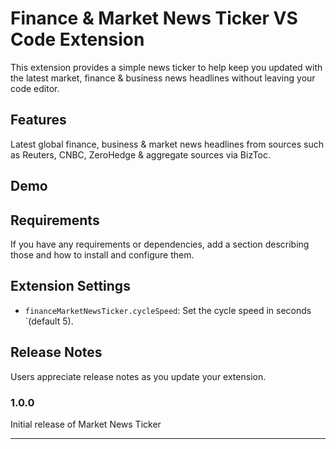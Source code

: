 # Finance & Market News Ticker VS Code Extension

This extension provides a simple news ticker to help keep you updated with the latest market, finance & business news headlines without leaving your code editor.

## Features

Latest global finance, business & market news headlines from sources such as Reuters, CNBC, ZeroHedge & aggregate sources via BizToc.

<!-- For example if there is an image subfolder under your extension project workspace:

\!\[feature X\]\(images/feature-x.png\) -->

<!-- > Tip: Many popular extensions utilize animations. This is an excellent way to show off your extension! We recommend short, focused animations that are easy to follow. -->

## Demo


## Requirements

If you have any requirements or dependencies, add a section describing those and how to install and configure them.

## Extension Settings


<!-- * `myExtension.enable`: Enable/disable this extension.
* `myExtension.thing`: Set to `blah` to do something. -->

* `financeMarketNewsTicker.cycleSpeed`: Set the cycle speed in seconds `(default 5).


<!-- ## Known Issues

Calling out known issues can help limit users opening duplicate issues against your extension. -->

## Release Notes

Users appreciate release notes as you update your extension.

### 1.0.0

Initial release of Market News Ticker

<!-- ### 1.0.1

Fixed issue #.

### 1.1.0

Added features X, Y, and Z. -->

---
<!-- 
## Following extension guidelines

Ensure that you've read through the extensions guidelines and follow the best practices for creating your extension.

* [Extension Guidelines](https://code.visualstudio.com/api/references/extension-guidelines)

## Working with Markdown

You can author your README using Visual Studio Code. Here are some useful editor keyboard shortcuts:

* Split the editor (`Cmd+\` on macOS or `Ctrl+\` on Windows and Linux).
* Toggle preview (`Shift+Cmd+V` on macOS or `Shift+Ctrl+V` on Windows and Linux).
* Press `Ctrl+Space` (Windows, Linux, macOS) to see a list of Markdown snippets.

## For more information

* [Visual Studio Code's Markdown Support](http://code.visualstudio.com/docs/languages/markdown)
* [Markdown Syntax Reference](https://help.github.com/articles/markdown-basics/)

**Enjoy!** -->
